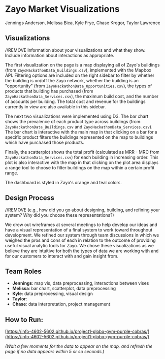 # Zayo Market Visualizations
Jennings Anderson, Melissa Bica, Kyle Frye, Chase Kregor, Taylor Lawrence

## Visualizations
//REMOVE Information about your visualizations and what they show. Include information about interactions as appropriate.

The first visualization on the page is a map displaying all of Zayo's buildings (from `ZayoHackathonData_Buildings.csv`), implemented with the Mapbox API. Filtering options are included on the right sidebar to filter by whether the building is on/off the Zayo network, whether the building is an "opportunity" (from `ZayoHackathonData_Opportunities.csv`), the types of products that building has purchased (from `ZayoHackathonData_Services.csv`), the maximum build cost, and the number of accounts per building. The total cost and revenue for the buildings currently in view are also available in this sidebar.

The next two visualizations were implemented using D3. The bar chart shows the prevalence of each product type across buildings (from `ZayoHackathonData_Buildings.csv` and `ZayoHackathonData_Services.csv`). The bar chart is interactive with the main map in that clicking on a bar for a specific product filters the buildings represented on the map to buildings which have purchased those products.

Finally, the scatterplot shows the total profit (calculated as MRR - MRC from `ZayoHackathonData_Services.csv`) for each building in increasing order. This plot is also interactive with the map in that clicking on the plot area displays a range tool to choose to filter buildings on the map within a certain profit range. 

The dashboard is styled in Zayo's orange and teal colors.

## Design Process 
//REMOVE (e.g., how did you go about designing, building, and refining your system? Why did you choose these representations?)

We drew out wireframes at several meetings to help develop our ideas and have a visual representation of a final system to work toward throughout development. We refined our system through team discussions in which we weighed the pros and cons of each in relation to the outcome of providing useful visual analytic tools for Zayo. We chose these visualizations as we believe they are intuitive for both the types of data we are working with and for our customers to interact with and gain insight from. 

## Team Roles
* **Jennings**: map vis, data preprocessing, interactions between vises
* **Melissa**: bar chart, scatterplot, data preprocessing
* **Kyle**: data preprocessing, visual design
* **Taylor**: 
* **Chase**: data interpretation, project management

## How to Run: 
[https://info-4602-5602.github.io/project1-globo-gym-purple-cobras/](https://info-4602-5602.github.io/project1-globo-gym-purple-cobras/)

*(Wait a few moments for the data to appear on the map, and refresh the page if no data appears within 5 or so seconds.)*
